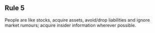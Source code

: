## Rule 5

People are like stocks, acquire assets, avoid/drop liabilities and ignore market rumours; acquire insider information wherever possible.
